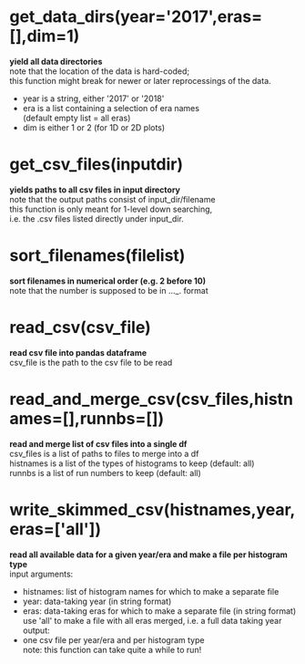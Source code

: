 # get_data_dirs(year='2017',eras=[],dim=1)  
**yield all data directories**  
note that the location of the data is hard-coded;  
this function might break for newer or later reprocessings of the data.  
- year is a string, either '2017' or '2018'  
- era is a list containing a selection of era names  
(default empty list = all eras)  
- dim is either 1 or 2 (for 1D or 2D plots)  
  
# get_csv_files(inputdir)  
**yields paths to all csv files in input directory**  
note that the output paths consist of input_dir/filename  
this function is only meant for 1-level down searching,  
i.e. the .csv files listed directly under input_dir.  
  
# sort_filenames(filelist)  
**sort filenames in numerical order (e.g. 2 before 10)**  
note that the number is supposed to be in ..._<number>.<extension> format  
  
# read_csv(csv_file)  
**read csv file into pandas dataframe**  
csv_file is the path to the csv file to be read  
  
# read_and_merge_csv(csv_files,histnames=[],runnbs=[])  
**read and merge list of csv files into a single df**  
csv_files is a list of paths to files to merge into a df  
histnames is a list of the types of histograms to keep (default: all)  
runnbs is a list of run numbers to keep (default: all)  
  
# write_skimmed_csv(histnames,year,eras=['all'])  
**read all available data for a given year/era and make a file per histogram type**  
input arguments:  
- histnames: list of histogram names for which to make a separate file  
- year: data-taking year (in string format)  
- eras: data-taking eras for which to make a separate file (in string format)  
use 'all' to make a file with all eras merged, i.e. a full data taking year  
output:  
- one csv file per year/era and per histogram type  
note: this function can take quite a while to run!  
  
